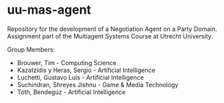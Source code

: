 # uu-mas-agent
Repository for the development of a Negotiation Agent on a Party Domain.
Assignment part of the Multiagent Systems Course at Utrecht University.

Group Members:
- Brouwer, Tim - Computing Science
- Kazatzidis y Heras, Sergio - Artificial Intelligence
- Luchetti, Gustavo Luís - Artificial Intelligence
- Suchindran, Shreyes Jishnu - Game & Media Technology
- Tóth, Bendegúz - Artificial Intelligence
